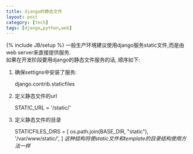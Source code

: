 ```yaml
---
title: django的静态文件
layout: post
category: [tech]
tags: [django,python,web]
---
```

{% include JB/setup %}
一般生产环境建议使用django服务static文件,而是由web server来直接提供服务.  
如果在开发阶段要用django的静态文件服务的话, 顺序如下:

1. 确保settigns中安装了服务:

    django.contrib.staticfiles 

1. 定义静态文件的url

    STATIC_URL = '/static/'

1. 定义静态文件的目录

    STATICFILES_DIRS = [
        os.path.join(BASE_DIR, "static"),
        '/var/www/static/',
    ]
    _这种结构将使static文件和template的目录结构使用方法一样_
    
